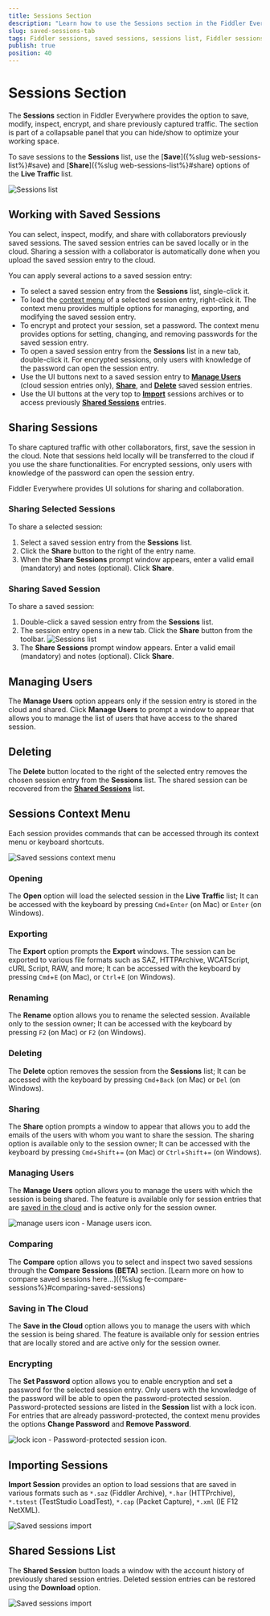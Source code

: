 ```yaml
---
title: Sessions Section
description: "Learn how to use the Sessions section in the Fiddler Everywhere web-debugging HTTP-proxy client."
slug: saved-sessions-tab
tags: Fiddler sessions, saved sessions, sessions list, Fiddler sessions tab
publish: true
position: 40
---
```


# Sessions Section

The **Sessions** section in Fiddler Everywhere provides the option to save, modify, inspect, encrypt, and share previously captured traffic. The section is part of a collapsable panel that you can hide/show to optimize your working space.

To save sessions to the **Sessions** list, use the [**Save**]({%slug web-sessions-list%}#save) and [**Share**]({%slug web-sessions-list%}#share) options of the **Live Traffic** list.  

![Sessions list](../images/sessions/saved-sessions-all.png)

## Working with Saved Sessions

You can select, inspect, modify, and share with collaborators previously saved sessions. The saved session entries can be saved locally or in the cloud. Sharing a session with a collaborator is automatically done when you upload the saved session entry to the cloud.

You can apply several actions to a saved session entry:

- To select a saved session entry from the **Sessions** list, single-click it.
- To load the [context menu](#sessions-context-menu) of a selected session entry, right-click it. The context menu provides multiple options for managing, exporting, and modifying the saved session entry.
- To encrypt and protect your session, set a password. The context menu provides options for setting, changing, and removing passwords for the saved session entry.
- To open a saved session entry from the **Sessions** list in a new tab, double-click it. For encrypted sessions, only users with knowledge of the password can open the session entry.
- Use the UI buttons next to a saved session entry to [**Manage Users**](#manage-users) (cloud session entries only), [**Share**](#sharing-sessions), and [**Delete**](#delete) saved session entries.
- Use the UI buttons at the very top to [**Import**](#import-sessions) sessions archives or to access previously [**Shared Sessions**](#shared-sessions-list) entries.


## Sharing Sessions

To share captured traffic with other collaborators, first, save the session in the cloud. Note that sessions held locally will be transferred to the cloud if you use the share functionalities. For encrypted sessions, only users with knowledge of the password can open the session entry.

Fiddler Everywhere provides UI solutions for sharing and collaboration.

### Sharing Selected Sessions

To share a selected session:

1. Select a saved session entry from the **Sessions** list.
1. Click the **Share** button to the right of the entry name.
1. When the **Share Sessions** prompt window appears, enter a valid email (mandatory) and notes (optional). Click **Share**.

### Sharing Saved Session

To share a saved session:

1. Double-click a saved session entry from the **Sessions** list.
1. The session entry opens in a new tab. Click the **Share** button from the toolbar.
    ![Sessions list](../images/sessions/saved-sessions-reshare.png)
1. The **Share Sessions** prompt window appears. Enter a valid email (mandatory) and notes (optional). Click **Share**.

## Managing Users

The **Manage Users** option appears only if the session entry is stored in the cloud and shared. Click **Manage Users** to prompt a window to appear that allows you to manage the list of users that have access to the shared session.


## Deleting

The **Delete** button located to the right of the selected entry removes the chosen session entry from the **Sessions** list. The shared session can be recovered from the [**Shared Sessions**](#shared-sessions) list.

## Sessions Context Menu

Each session provides commands that can be accessed through its context menu or keyboard shortcuts.

![Saved sessions context menu](../images/sessions/compare/sessions-snapshots-compare-context-menu.png)

### Opening

The **Open** option will load the selected session in the **Live Traffic** list; It can be accessed with the keyboard by pressing `Cmd`+`Enter` (on Mac) or `Enter` (on Windows).

### Exporting

The **Export** option prompts the **Export** windows. The session can be exported to various file formats such as SAZ, HTTPArchive, WCATScript, cURL Script, RAW, and more; It can be accessed with the keyboard by pressing `Cmd`+`E` (on Mac), or `Ctrl`+`E` (on Windows).

### Renaming

The **Rename** option allows you to rename the selected session. Available only to the session owner; It can be accessed with the keyboard by pressing `F2` (on Mac) or `F2` (on Windows).


### Deleting

The **Delete** option removes the session from the **Sessions** list; It can be accessed with the keyboard by pressing `Cmd`+`Back` (on Mac) or `Del` (on Windows).

### Sharing

The **Share** option prompts a window to appear that allows you to add the emails of the users with whom you want to share the session. The sharing option is available only to the session owner; It can be accessed with the keyboard by pressing `Cmd`+`Shift`+`=` (on Mac) or `Ctrl`+`Shift`+`=` (on Windows).


### Managing Users

The **Manage Users** option allows you to manage the users with which the session is being shared. The feature is available only for session entries that are [saved in the cloud](#saving-in-the-cloud) and is active only for the session owner.

![manage users icon](../images/sessions/svg-icons/user-friends.svg) - Manage users icon.


### Comparing 

The **Compare** option allows you to select and inspect two saved sessions through the **Compare Sessions (BETA)** section. [Learn more on how to compare saved sessions here...]({%slug fe-compare-sessions%}#comparing-saved-sessions)


### Saving in The Cloud

The **Save in the Cloud** option allows you to manage the users with which the session is being shared. The feature is available only for session entries that are locally stored and are active only for the session owner.


### Encrypting 

The **Set Password** option allows you to enable encryption and set a password for the selected session entry. Only users with the knowledge of the password will be able to open the password-protected session. Password-protected sessions are listed in the **Session** list with a lock icon. For entries that are already password-protected, the context menu provides the options **Change Password** and **Remove Password**.

![lock icon](../images/sessions/svg-icons/lock.svg) - Password-protected session icon.


## Importing Sessions

**Import Session** provides an option to load sessions that are saved in various formats such as `*.saz` (Fiddler Archive), `*.har` (HTTPrchive), `*.tstest` (TestStudio LoadTest), `*.cap` (Packet Capture), `*.xml` (IE F12 NetXML).

![Saved sessions import](../images/sessions/saved-sessions-import.png)

## Shared Sessions List

The **Shared Session** button loads a window with the account history of previously shared session entries. Deleted session entries can be restored using the **Download** option.

![Saved sessions import](../images/sessions/saved-sessions-shared-list.png)

